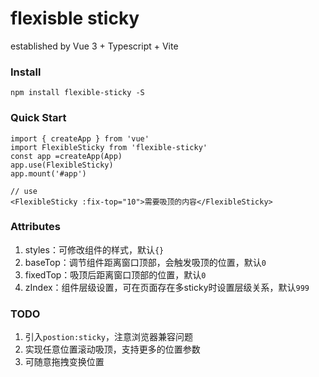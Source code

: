 # flexisble sticky

established by Vue 3 + Typescript + Vite

### Install 
```
npm install flexible-sticky -S
```
### Quick Start
```
import { createApp } from 'vue'
import FlexibleSticky from 'flexible-sticky'
const app =createApp(App)
app.use(FlexibleSticky)
app.mount('#app')

// use
<FlexibleSticky :fix-top="10">需要吸顶的内容</FlexibleSticky>
```
### 

### Attributes
1. styles：可修改组件的样式，默认`{}`
2. baseTop：调节组件距离窗口顶部，会触发吸顶的位置，默认`0`
3. fixedTop：吸顶后距离窗口顶部的位置，默认`0`
4. zIndex：组件层级设置，可在页面存在多sticky时设置层级关系，默认`999`

### TODO
1. 引入`postion:sticky`，注意浏览器兼容问题
2. 实现任意位置滚动吸顶，支持更多的位置参数
3. 可随意拖拽变换位置



